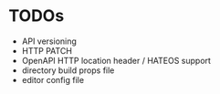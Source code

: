 # TODOs

- API versioning
- HTTP PATCH
- OpenAPI HTTP location header / HATEOS support
- directory build props file
- editor config file